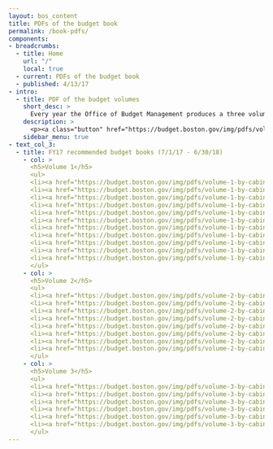 ```yaml
---
layout: bos_content
title: PDFs of the budget book
permalink: /book-pdfs/
components:
- breadcrumbs:
  - title: Home
    url: "/"
    local: true
  - current: PDFs of the budget book
  - published: 4/13/17
- intro:
  - title: PDF of the budget volumes
    short_desc: >
      Every year the Office of Budget Management produces a three volume, ~1000+ page physical book. You can find every page of that book in the links on this page. 
    description: >
      <p><a class="button" href="https://budget.boston.gov/img/pdfs/volume-1-complete.pdf">Complete Volume 1</a>    <a class="button" href="https://budget.boston.gov/img/pdfs/volume-2-complete.pdf">Complete Volume 2</a>    <a class="button" href="https://budget.boston.gov/img/pdfs/volume-3-complete.pdf">Complete Volume 3</a></p>
    sidebar_menu: true
- text_col_3:
  - title: FY17 recommended budget books (7/1/17 - 6/30/18)
    - col: >
      <h5>Volume 1</h5>
      <ul>
      <li><a href="https://budget.boston.gov/img/pdfs/volume-1-by-cabinet/01-executive-summary.pdf">Executive Summary</a></li>
      <li><a href="https://budget.boston.gov/img/pdfs/volume-1-by-cabinet/02-summary-budget.pdf">Summary Budget</a></li>
      <li><a href="https://budget.boston.gov/img/pdfs/volume-1-by-cabinet/03-revenue-estimates-and-analysis.pdf">Revenue Estimates and Analysis</a></li>
      <li><a href="https://budget.boston.gov/img/pdfs/volume-1-by-cabinet/04-education.pdf">Education</a></li>
      <li><a href="https://budget.boston.gov/img/pdfs/volume-1-by-cabinet/05-capital-planning.pdf">Capital Planning</a></li>
      <li><a href="https://budget.boston.gov/img/pdfs/volume-1-by-cabinet/06-data-analytics.pdf">Data Analytics</a></li>
      <li><a href="https://budget.boston.gov/img/pdfs/volume-1-by-cabinet/07-bostons-people-and-economy.pdf">Boston's People and Economy</a></li>
      <li><a href="https://budget.boston.gov/img/pdfs/volume-1-by-cabinet/08-financial-management-of-the-city.pdf">Financial Management of the City</a></li>
      <li><a href="https://budget.boston.gov/img/pdfs/volume-1-by-cabinet/09-statutes-and-ordinances-governing-bostons-operating-and-capital-budgets.pdf">Statutes and Ordinances Governing Boston's Operating and Capital Budgets</a></li>
      <li><a href="https://budget.boston.gov/img/pdfs/volume-1-by-cabinet/10-budget-organization-and-glossary-of-terms.pdf">Budget Organization and Glossary of Terms</a></li>
      <li><a href="https://budget.boston.gov/img/pdfs/volume-1-by-cabinet/11-city-council-orders-chapter.pdf">City Council Orders</a></li>
      </ul>
    - col: >
      <h5>Volume 2</h5>
      <ul>
      <li><a href="https://budget.boston.gov/img/pdfs/volume-2-by-cabinet/01-mayors-office-cabinet.pdf">Mayor's Office Cabinet</a></li>
      <li><a href="https://budget.boston.gov/img/pdfs/volume-2-by-cabinet/02-operations-cabinet.pdf">Operations Cabinet</a></li>
      <li><a href="https://budget.boston.gov/img/pdfs/volume-2-by-cabinet/03-civic-engagement-cabinet.pdf">Civic Engagement Cabinet</a></li>
      <li><a href="https://budget.boston.gov/img/pdfs/volume-2-by-cabinet/04-arts-and-culture-cabinet.pdf">Arts and Culture Cabinet</a></li>
      <li><a href="https://budget.boston.gov/img/pdfs/volume-2-by-cabinet/05-economic-development-cabinet.pdf">Economic Development Cabinet</a></li>
      <li><a href="https://budget.boston.gov/img/pdfs/volume-2-by-cabinet/06-education-cabinet.pdf">Education Cabinet</a></li>
      <li><a href="https://budget.boston.gov/img/pdfs/volume-2-by-cabinet/07-environment-energy-and-open-space-cabinet.pdf">Environment, Energy, and Open Space Cabinet</a></li>
      <li><a href="https://budget.boston.gov/img/pdfs/volume-2-by-cabinet/08-administration-and-finance-cabinet.pdf">Administration and Finance Cabinet</a></li>
      </ul>
    - col: >
      <h5>Volume 3</h5>
      <ul>
      <li><a href="https://budget.boston.gov/img/pdfs/volume-3-by-cabinet/09-health-and-human-services-cabinet.pdf">Health and Human Services Cabinet</a></li>
      <li><a href="https://budget.boston.gov/img/pdfs/volume-3-by-cabinet/10-housing-and-neighborhood-development-cabinet.pdf">Housing and Neighborhood Development Cabinet</a></li>
      <li><a href="https://budget.boston.gov/img/pdfs/volume-3-by-cabinet/11-information-and-technology-cabinet.pdf">Information and Technology Cabinet</a></li>
      <li><a href="https://budget.boston.gov/img/pdfs/volume-3-by-cabinet/12-public-safety-cabinet.pdf">Public Safety Cabinet</a></li>
      <li><a href="https://budget.boston.gov/img/pdfs/volume-3-by-cabinet/13-streets-cabinet.pdf">Streets Cabinet</a></li>
      <li><a href="https://budget.boston.gov/img/pdfs/volume-3-by-cabinet/14-non-mayoral-departments-cabinet.pdf">Non Mayoral Departments Cabinet</a></li>
      </ul>
---
```

